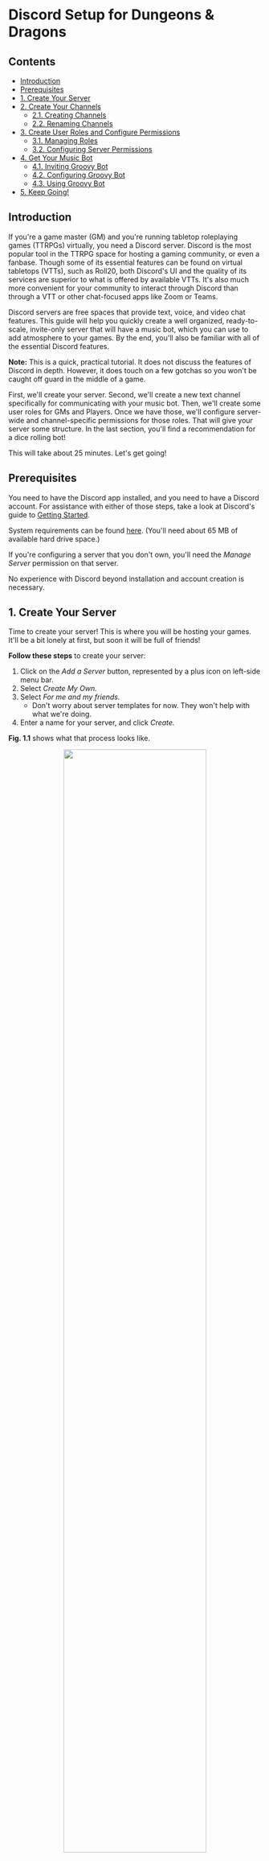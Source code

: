 # Discord Setup for Dungeons & Dragons

## Contents
- [Introduction](#introduction)
- [Prerequisites](#prerequisites)
- [1. Create Your Server](#serverCreation)
- [2. Create Your Channels](#createChannelsSection)
  - [2.1. Creating Channels](#createChannels)
  - [2.2. Renaming Channels](#renameChannels)
- [3. Create User Roles and Configure Permissions](#createRoles)
  - [3.1. Managing Roles](#roles)
  - [3.2. Configuring Server Permissions](#serverPermissions)
- [4. Get Your Music Bot](#getYourMusicBot)
  - [4.1. Inviting Groovy Bot](#invitingGroovy)
  - [4.2. Configuring Groovy Bot](#configuringGroovy)
  - [4.3. Using Groovy Bot](#usingGroovy)
- [5. Keep Going!](#nextSteps)


## Introduction <a name="introduction"></a>

If you're a game master (GM) and you're running tabletop roleplaying games (TTRPGs)
virtually, you need a Discord server. Discord is the most popular tool in the TTRPG
space for hosting a gaming community, or even a fanbase. Though some of its essential
features can be found on virtual tabletops (VTTs), such as Roll20, both Discord's
UI and the quality of its services are superior to what is offered by available
VTTs. It's also much more convenient for your community to interact through Discord
than through a VTT or other chat-focused apps like Zoom or Teams.

Discord servers are free spaces that provide text, voice, and video chat features.
This guide will help you quickly create a well organized, ready-to-scale,
invite-only server that will have a music bot, which you can use to add atmosphere to your
games. By the end, you'll also be familiar with all of the essential Discord features.

**Note:** This is a quick, practical tutorial. It does not discuss the features of Discord in depth.
However, it does touch on a few gotchas so you won't be caught off guard in the middle of a game.

First, we'll create your server. Second, we'll create a new text channel specifically
for communicating with your music bot. Then, we'll create some user roles for GMs and Players. Once we have those,
we'll configure server-wide and channel-specific permissions for those roles. That
will give your server some structure. In the last section, you'll find a recommendation
for a dice rolling bot!

This will take about 25 minutes. Let's get going!


## Prerequisites <a name="prerequisites"></a>

You need to have the Discord app installed, and you need to have a Discord account.
For assistance with either of those steps, take a look at Discord's guide to [Getting Started](https://support.discord.com/hc/en-us/articles/360033931551-Getting-Started).

System requirements can be found [here](https://support.discord.com/hc/en-us/articles/213491697-What-are-the-OS-system-requirements-for-Discord-). (You'll need about 65 MB of available hard drive space.)

If you're configuring a server that you don't own, you'll need the *Manage Server*
permission on that server.

No experience with Discord beyond installation and account creation is necessary.


## 1. Create Your Server <a name="serverCreation"></a>

Time to create your server! This is where you will be hosting your games. It'll
be a bit lonely at first, but soon it will be full of friends!

**Follow these steps** to create your server:
<ol>
  <li>
    Click on the <em>Add a Server</em> button, represented by a plus icon on left-side menu bar.
  </li>
  <li>
    Select <em>Create My Own.</em>
  </li>
  <li>
    Select <em>For me and my friends.</em>
    <ul>
      <li>
        Don't worry about server templates for now. They won't help with what we're doing.
      </li>
    </ul>
  </li>
  <li>
    Enter a name for your server, and click <em>Create.</em>
  </li>
</ol>

**Fig. 1.1** shows what that process looks like.

<p align="center">
  <img src="./images/create-server-example.gif" alt="" width="75%">
  <br>
  <b>Fig. 1.1 - Server Creation</b>
</p>


## 2. Create Your Channels <a name="createChannelsSection"></a>

Now, let's create two new channels for your server. You'll want a dedicated text
channel to communicate with your music bot. You'll also want a second voice channel
(these also have video chat capabilities) so you can pull players aside for private
chats during games.

<b>Fig. 2.1</b> shows what you'll see when you're done!
<p align="center">
  <img src="./images/new-channels.png" alt="" width="30%">
  <br>
  <b>Fig. 2.1 - New Channels Example</b>
</p>

### 2.1. Creating Channels <a name="createChannels"></a>

**Follow these steps** to create your new channels:
<ol>
  <li>
    To the right of <em>TEXT CHANNELS</em>, click on the plus icon - see <b>Fig. 2.1.1</b>.
  </li>
  <li>
    When you see the <em>Create Text Channel</em> popup, enter a name for your server, then click <em>Create Channel</em> - see <b>Fig. 2.1.2</b>.
    <ul>
      <li>
        Ensure that <em>Private Channel</em> is <b>unchecked</b>.
      </li>
    </ul>
  </li>
  <li>
    Repeat this process to create a new voice channel for private chats with players during games.
  </li>
</ol>

<p align="center">
      <img src="./images/create-channel-button.png" alt="" width="30%">
      <br>
      <b>Fig. 2.1.1 - Create Channel Button</b>
</p>
<p align="center">
      <img src="./images/new-channel-popup.png" alt="" width="30%">
      <br>
      <b>Fig. 2.1.2 - Create Channel Popup</b>
</p>

### 2.2. Renaming Channels <a name="renameChannels"></a>

Because this is a gaming server, let's rename the <em>general</em> voice channel
to better fit that theme.

**Follow these steps** to rename a channel:
<ol>
  <li>
    Click on the gear icon to the right of the channel name, which will take you to the channel's settings page - see <b>Fig. 2.2.1</b>.
  </li>
  <li>
    Change the server's name.
  </li>
  <li>
    Click on the green <em>Save Changes</em> button, which will appear at the bottom of the page.
  </li>
</ol>

<p align="center">
  <img src="./images/edit-channel.png" alt="" width="30%">
  <br>
  <b>Fig. 2.2.1 - Edit Channel Button</b>
</p>


## 3. Create User Roles and Configure Permissions <a name="createRoles"></a>

In this section, you'll create a role for GMs and one for players. After that,
you'll configure permissions for each role.

As you scale your community and add more features to your server, you'll need
more complex roles and permissions, but this guide focuses on the basics.

### 3.1. Managing Roles <a name="roles"></a>

Roles are profiles that server admins (you) assign to users. A user may have many
roles. They are essential to maintaining a well-organized and stable server.

#### 3.1.1. Creating Roles

Let's create the "GM" role first.

**Follow these steps** to create your new roles:
<ol>
  <li>
    Navigate to "Server Settings".
  </li>
  <li>
    Select "Roles" from the side menu.
  </li>
  <li>
    Click "Create Role"
  </li>
  <li>
    Enter the role name and select a color for the role. (The color is a purely aesthetic element of the role.)
  </li>
  <li>
    Skip the "setup permissions" and "add members" steps. We'll do that stuff later.
  </li>
</ol>

**Fig.** shows what that process looks like.

<p align="center">
  <img src="./images/create-role.gif" alt="" width="75%">
  <br>
  <b>Fig. 3.1.1.1 - Role Creation</b>
</p>

Repeat the previous steps to create a "Player" role.

#### 3.1.2 Assigning Roles

Now, assign the "GM" role to yourself.

Right click on a user's name and navigate to the roles options.

**Follow these steps** to assign roles:
<ol>
  <li>
    Choose a user to assign roles to.
  </li>
  <li>
    Right click on their name and open the "Roles" menu.
  </li>
  <li>
    Click the checkbox for each role you want to give the user.
  </li>
</ol>

**Fig. 3.1.2.1.** shows the "Roles" menu.
<p align="center">
  <img src="./images/assign-roles.png" alt="" width="75%">
  <br>
  <b>Fig. 3.1.2.1 - Assign Roles</b>
</p>

### 3.2. Configuring Server Permissions <a name="serverPermissions"></a>

Permissions define what users are allowed to do in your server and its channels.
There are server-wide permissions and channel-specific permissions. Channel-specific
permissions will override server permissions if they conflict. Permissions are
attached to roles.

For now, you don't need to know what each permission does. Basically, players
need to view your channels and speak in them. GMs need to speak over or mute
players, move players around channels, and even kick or ban players.

Ensure that your players and GMs can do those things by [copying these GM and player permissions](https://github.com/brohlf/technical-writing-portfolio/blob/main/Discord%20Setup%20Tutorial/Permission%20Configurations/gm-player-configs.md).

Channel permissions override server permissions, but they take effect only in the
server for which they are configured. You will see a list of permissions, each with
an "x", a slash, and a check next to them. Here's what they mean:

- A: explicitly deny this permission for this channel (override server permission)
- B: inherit server permission
- C: explicitly allow this permission for this channel (override server permission)
<p align="center">
  <img src="./images/channel-permission-explanation.png" alt="" width="30%">
  <br>
  <b>Fig. 4.2.2 - Channel Permission Explanation</b>
</p>

**Note:** as the owner of the server, you always have all permissions.

**Follow these steps** to find the permissions for a particular role:
<ol>
  <li>
    Navigate to "Roles" in "Server Settings".
  </li>
  <li>
    Select the role for which you want to configure permissions.
  </li>
  <li>
    Select the "Permissions" tab, located at the top of the page in the middle.
  </li>
  <li>
    Configure permissions for the role and click save, located at the bottom
    of the page.
  </li>
</ol>

**Fig. 3.2.1** shows what that process looks like.
<p align="center">
  <img src="./images/navigate-permissions.gif" alt="" width="75%">
  <br>
  <b>Fig. 3.2.1 - Navigate Permissions</b>
</p>

A more detailed discussion of permissions can be found [here](https://support.discord.com/hc/en-us/articles/206141927-How-is-the-permission-hierarchy-structured-)


## 4. Get Your Music Bot <a name="getYourMusicBot"></a>

Music support found on VTTs is inconsistent; so if you want music in your game,
you should have a music bot as a backup. Music bots work by joining your voice
or video chats and stream music through audio.

Groovy bot is one of the most popular music bots for Discord.

We will confine Groovy to a single channel so that it won't clutter your player's
chat. You also might not want players controlling it. DMs should have exclusive
control over the music in their games. So we'll make sure of that.

### 4.1. Inviting Groovy Bot <a name="invitingGroovy"></a>

Just like users, bots need to be invited to your server.

**Follow these steps** to navigate to invite Groovy to your server:

1. Find Groovy bot.

    Navigate to the home page of [Groovy Bot](https://groovy.bot/), and click
    "Add to Discord", shown in Fig. 4.1.1.

    <p align="center">
      <img src="./images/add-to-discord-button.png" alt="" width="50%">
      <br>
      <b>Fig. 4.1.1 - Add To Discord Button</b>
    </p>

    This will navigate you to a panel that contains a dropdown menu titled "ADD TO
    SERVER." Select your server name and click continue. You may also need to login.

1. Invite Groovy bot.

    At this point, you should see this panel. You need to grant admin privileges so
    that Groovy can create a role for itself. (But, once it's done that, you should
    revoke admin privileges.) Click "Authorize."

    <p align="center">
      <img src="./images/grant-admin-privilages.png" alt="" width="30%">
      <br>
      <b>Fig. 4.1.2 - Grant Admin Privileges</b>
    </p>
    </li>


Now, you should see a new member in your chat! That is groovy bot.

### 4.2 Configuring Groovy Bot <a name="configuringGroovy"></a>

Now that Groovy is in your server, we want to remove its admin privileges and
create a channel dedicated to it (and also, in the future, to other bots).

**Follow these steps** to navigate to configure Groovy:

1. Find the Groovy role.

    Navigate to your list of server roles in server settings. You should see a
    new role for Groovy.

1. Configure server permissions for the "Groovy" role.

    Navigate to the permissions tabs for the "Groovy" role and configure its
    permissions to match the [following](https://github.com/brohlf/technical-writing-portfolio/blob/main/Discord%20Setup%20Tutorial/Permission%20Configurations/groovy-configs.md).

1. Configure channel permissions for the "Groovy" role.

    Now let's restrict Groovy from seeing anything that happens in the "general"
    text channel.

    1. Click the "general" channel's gear icon to "Edit Channel".

    1. Add the "Groovy" role to the list of roles tracked by this channel.

        At first, you should only see the "@Everyone" role.

    1. Deny all permissions to "Groovy" channel.

1. Configure "Player" role permissions in the "groovy Channel".

    1. Navigate to the "groovy" "Edit Channel" page.

    1. Give the "Player" role permission to view the channel and to read text
    history in the Groovy channel.

**Fig 4.2.1.** shows what that process looks like.

<p align="center">
  <img src="./images/navigate-channel-permissions.gif" alt="" width="75%">
  <br>
  <b>Fig. 4.2.1 - Navigate Channel Permissions</b>
</p>

### 4.3 Using Groovy Bot <a name="usingGroovy"></a>

See a complete list of [Groovy Commands](https://groovy.bot/commands).

Most likely, you're most frequently used commands will be "/play", "/pause",
"/unpause", and "/clear".

**Note:** after you pause the bot, to start the music again, use "/unpause".
Using "/play" will restart the music from the beginning of the playlist.


## 5. Keep Going! <a name="nextSteps"></a>

Groovy isn't the only helpful bot! If you aren't using a VTT, and you need a way
to roll dice, you can do that right in your server. Invite the "Avrae" bot and
create another channel for dice rolling.

As cool as Groovy is, you'll eventually want to get some of your real friends
into the server. If you need some help with that, follow this short guide: [inviting friends](https://support.discord.com/hc/en-us/articles/204155938-How-do-I-invite-friends-to-my-server-)

As your community grows, you'll need to add more roles, more bots, and more channels. Best of luck!
